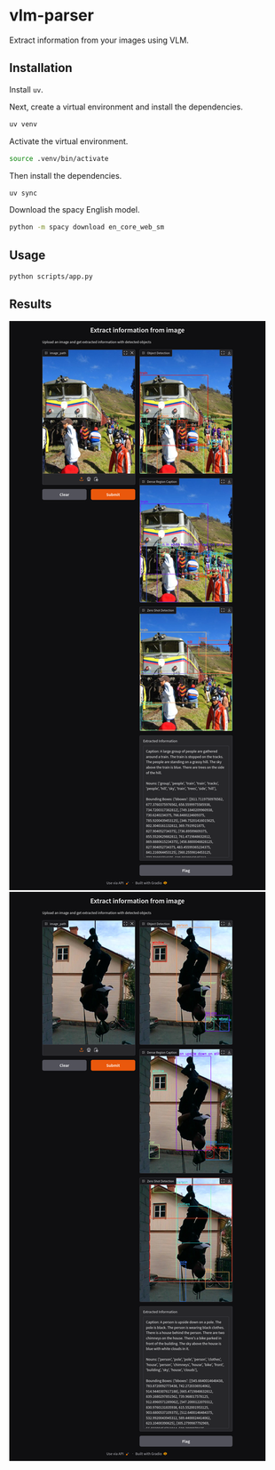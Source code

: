 # vlm-parser
Extract information from your images using VLM.

## Installation
Install `uv`.

Next, create a virtual environment and install the dependencies.

```bash
uv venv
```

Activate the virtual environment.

```bash
source .venv/bin/activate
```

Then install the dependencies.

```bash
uv sync
```

Download the spacy English model.

```bash
python -m spacy download en_core_web_sm
```

## Usage

```bash
python scripts/app.py
```


## Results

![Results](./assets/result.png)
![Results](./assets/result_1.png)
